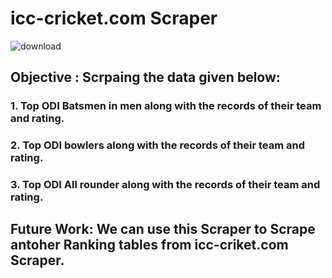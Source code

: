 # icc-cricket.com  Scraper


![download](https://user-images.githubusercontent.com/29980448/118859789-42f9cf00-b8f8-11eb-9442-83099b9983d7.png)

## Objective : Scrpaing the data given below:
### 1. Top ODI Batsmen in men along with the records of their team and rating.
### 2. Top ODI bowlers along with the records of their team and rating.
### 3. Top ODI All rounder along with the records of their team and rating.


## Future Work: We can use this Scraper to Scrape antoher Ranking  tables from icc-criket.com Scraper.
